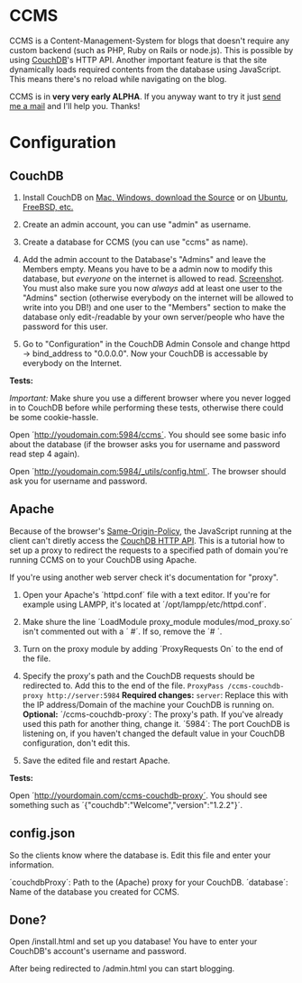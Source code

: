 # CCMS

CCMS is a Content-Management-System for blogs that doesn't require any custom backend (such as PHP, Ruby on Rails or node.js). This is possible by using [CouchDB](http://couchdb.apache.org)'s HTTP API. Another important feature is that the site dynamically loads required contents from the database using JavaScript. This means there's no reload while navigating on the blog.
	
CCMS is in **very very early ALPHA**. If you anyway want to try it just [send me a mail](mailto:luis@luisgerhorst.de) and I'll help you. Thanks!

# Configuration

## CouchDB

1. Install CouchDB on [Mac, Windows, download the Source](http://couchdb.apache.org/#download) or on [Ubuntu, FreeBSD, etc.](http://wiki.apache.org/couchdb/Installation)

2. Create an admin account, you can use "admin" as username.

3. Create a database for CCMS (you can use "ccms" as name).

4. Add the admin account to the Database's "Admins" and leave the Members empty. Means you have to be a admin now to modify this database, but *everyone* on the internet is allowed to read. [Screenshot](http://cl.ly/O7SK). You must also make sure you now *always* add at least one user to the "Admins" section (otherwise everybody on the internet will be allowed to write into you DB!) and one user to the "Members" section to make the database only edit-/readable by your own server/people who have the password for this user.

5. Go to "Configuration" in the CouchDB Admin Console and change httpd -> bind_address to "0.0.0.0". Now your CouchDB is accessable by everybody on the Internet.

**Tests:**

*Important:* Make shure you use a different browser where you never logged in to CouchDB before while performing these tests, otherwise there could be some cookie-hassle.

Open ´http://youdomain.com:5984/ccms´. You should see some basic info about the database (if the browser asks you for username and password read step 4 again).

Open ´http://youdomain.com:5984/_utils/config.html´. The browser should ask you for username and password.

## Apache

Because of the browser's [Same-Origin-Policy](http://de.wikipedia.org/wiki/Same-Origin-Policy), the JavaScript running at the client can't diretly access the [CouchDB HTTP API](http://wiki.apache.org/couchdb/HTTP_Document_API). This is a tutorial how to set up a proxy to redirect the requests to a specified path of domain you're running CCMS on to your CouchDB using Apache.

If you're using another web server check it's documentation for "proxy".

1. Open your Apache's ´httpd.conf´ file with a text editor. If you're for example using LAMPP, it's located at ´/opt/lampp/etc/httpd.conf´.

2. Make shure the line ´LoadModule proxy_module modules/mod_proxy.so´ isn't commented out with a ´	#´. If so, remove the ´# ´.

3. Turn on the proxy module by adding ´ProxyRequests On´ to the end of the file.

4. Specify the proxy's path and the CouchDB requests should be redirected to. Add this to the end of the file.
```ProxyPass /ccms-couchdb-proxy http://server:5984```
**Required changes:**
`server`: Replace this with the IP address/Domain of the machine your CouchDB is running on.
**Optional:**
´/ccms-couchdb-proxy´: The proxy's path. If you've already used this path for another thing, change it.
´5984´: The port CouchDB is listening on, if you haven't changed the default value in your CouchDB configuration, don't edit this.

5. Save the edited file and restart Apache.

**Tests:**

Open ´http://yourdomain.com/ccms-couchdb-proxy´. You should see something such as ´{"couchdb":"Welcome","version":"1.2.2"}´.

## config.json

So the clients know where the database is. Edit this file and enter your information.

´couchdbProxy´: Path to the (Apache) proxy for your CouchDB.
´database´: Name of the database you created for CCMS.

## Done?

Open /install.html and set up you database! You have to enter your CouchDB's account's username and password.

After being redirected to /admin.html you can start blogging.